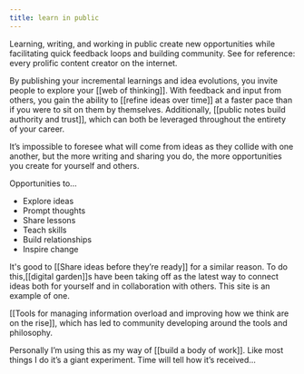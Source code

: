 ```yaml
---
title: learn in public
---
```

Learning, writing, and working in public create new opportunities while facilitating quick feedback loops and building community. See for reference: every prolific content creator on the internet.

By publishing your incremental learnings and idea evolutions, you invite people to explore your [[web of thinking]]. With feedback and input from others, you gain the ability to [[refine ideas over time]] at a faster pace than if you were to sit on them by themselves. Additionally, [[public notes build authority and trust]], which can both be leveraged throughout the entirety of your career.

It’s impossible to foresee what will come from ideas as they collide with one another, but the more writing and sharing you do, the more opportunities you create for yourself and others.

Opportunities to…
* Explore ideas
* Prompt thoughts
* Share lessons
* Teach skills
* Build relationships
* Inspire change

It's good to [[Share ideas before they’re ready]] for a similar reason. To do this,[[digital garden]]s have been taking off as the latest way to connect ideas both for yourself and in collaboration with others. This site is an example of one.

[[Tools for managing information overload and improving how we think are on the rise]], which has led to community developing around the tools and philosophy.

Personally I’m using this as my way of [[build a body of work]]. Like most things I do it’s a giant experiment. Time will tell how it’s received…
